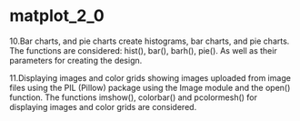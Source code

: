 # matplot_2_0

10.Bar charts, and pie charts
   create histograms, bar charts, and pie charts. The functions are considered: hist(), bar(), barh(), pie(). 
   As well as their parameters for creating the design.

11.Displaying images and color grids
   showing images uploaded from image files using the PIL (Pillow)
   package using the Image module and the open() function. 
   The functions imshow(), colorbar() and pcolormesh() for displaying images and color grids are considered.